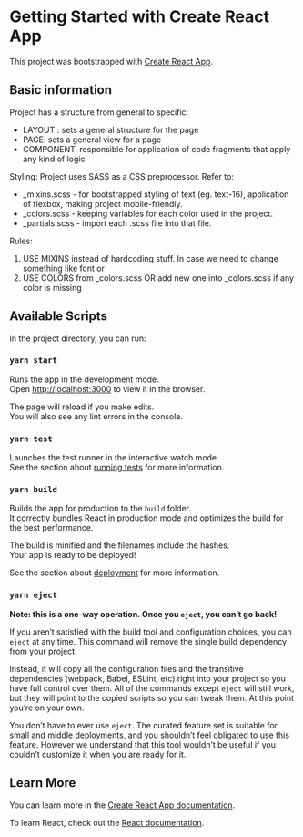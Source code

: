 # Getting Started with Create React App

This project was bootstrapped with [Create React App](https://github.com/facebook/create-react-app).

## Basic information

Project has a structure from general to specific:
 - LAYOUT : sets a general structure for the page
 - PAGE: sets a general view for a page
 - COMPONENT: responsible for application of code fragments that apply any kind of logic

Styling:
Project uses SASS as a CSS preprocessor. Refer to:
 - _mixins.scss - for bootstrapped styling of text (eg. text-16), application of flexbox, making project mobile-friendly. 
 - _colors.scss - keeping variables for each color used in the project. 
 - _partials.scss - import each .scss file into that file.

Rules:
1. USE MIXINS instead of hardcoding stuff. In case we need to change something like font or 
2. USE COLORS from _colors.scss OR add new one into _colors.scss if any color is missing

## Available Scripts

In the project directory, you can run:

### `yarn start`

Runs the app in the development mode.\
Open [http://localhost:3000](http://localhost:3000) to view it in the browser.

The page will reload if you make edits.\
You will also see any lint errors in the console.

### `yarn test`

Launches the test runner in the interactive watch mode.\
See the section about [running tests](https://facebook.github.io/create-react-app/docs/running-tests) for more information.

### `yarn build`

Builds the app for production to the `build` folder.\
It correctly bundles React in production mode and optimizes the build for the best performance.

The build is minified and the filenames include the hashes.\
Your app is ready to be deployed!

See the section about [deployment](https://facebook.github.io/create-react-app/docs/deployment) for more information.

### `yarn eject`

**Note: this is a one-way operation. Once you `eject`, you can’t go back!**

If you aren’t satisfied with the build tool and configuration choices, you can `eject` at any time. This command will remove the single build dependency from your project.

Instead, it will copy all the configuration files and the transitive dependencies (webpack, Babel, ESLint, etc) right into your project so you have full control over them. All of the commands except `eject` will still work, but they will point to the copied scripts so you can tweak them. At this point you’re on your own.

You don’t have to ever use `eject`. The curated feature set is suitable for small and middle deployments, and you shouldn’t feel obligated to use this feature. However we understand that this tool wouldn’t be useful if you couldn’t customize it when you are ready for it.

## Learn More

You can learn more in the [Create React App documentation](https://facebook.github.io/create-react-app/docs/getting-started).

To learn React, check out the [React documentation](https://reactjs.org/).
